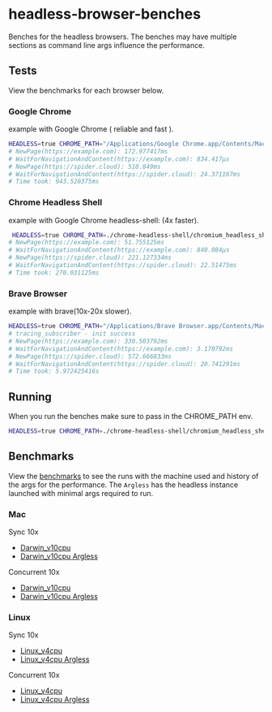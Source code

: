 # headless-browser-benches

Benches for the headless browsers. The benches may have multiple sections as command line args influence the performance.

## Tests

View the benchmarks for each browser below.

### Google Chrome

example with Google Chrome ( reliable and fast ).

```sh
HEADLESS=true CHROME_PATH="/Applications/Google Chrome.app/Contents/MacOS/Google Chrome" cargo test --package headless_browser --test cdp  -- --nocapture
# NewPage(https://example.com): 172.977417ms
# WaitForNavigationAndContent(https://example.com): 834.417µs
# NewPage(https://spider.cloud): 510.849ms
# WaitForNavigationAndContent(https://spider.cloud): 24.371167ms
# Time took: 943.520375ms
```

### Chrome Headless Shell

example with Google Chrome headless-shell: (4x faster).

```sh
 HEADLESS=true CHROME_PATH=./chrome-headless-shell/chromium_headless_shell-1155/chrome-mac/headless_shell cargo test --package headless_browser --test cdp  -- --nocapture
# NewPage(https://example.com): 51.755125ms
# WaitForNavigationAndContent(https://example.com): 840.084µs
# NewPage(https://spider.cloud): 221.127334ms
# WaitForNavigationAndContent(https://spider.cloud): 22.51475ms
# Time took: 270.031125ms
```

### Brave Browser

example with brave(10x-20x slower).

```sh
HEADLESS=true CHROME_PATH="/Applications/Brave Browser.app/Contents/MacOS/Brave Browser" cargo test --package headless_browser --test cdp  -- --nocapture
# tracing_subscriber - init success
# NewPage(https://example.com): 330.503792ms
# WaitForNavigationAndContent(https://example.com): 3.170792ms
# NewPage(https://spider.cloud): 572.666833ms
# WaitForNavigationAndContent(https://spider.cloud): 20.741291ms
# Time took: 5.972425416s
```

## Running

When you run the benches make sure to pass in the CHROME_PATH env.

```sh
HEADLESS=true CHROME_PATH=./chrome-headless-shell/chromium_headless_shell-1155/chrome-mac/headless_shell cargo bench
```

## Benchmarks

View the [benchmarks](./logs/) to see the runs with the machine used and history of the args for the performance.
The `Argless` has the headless instance launched with minimal args required to run.

### Mac

Sync 10x

* [Darwin_v10cpu](./logs/Darwin_v10cpu_benchmark_logs.txt)
* [Darwin_v10cpu Argless](./logs/Darwin_v10cpu_benchmark_noargs_logs.txt)

Concurrent 10x

* [Darwin_v10cpu](./logs_concurrent/Darwin_v10cpu_benchmark_logs.txt)
* [Darwin_v10cpu Argless](./logs_concurrent/Darwin_v10cpu_benchmark_noargs_logs.txt)

### Linux

Sync 10x

* [Linux_v4cpu](./logs/Linux_v4cpu_benchmark_logs.txt)
* [Linux_v4cpu Argless](./logs/Linux_v4cpu_benchmark_noargs_logs.txt)

Concurrent 10x

* [Linux_v4cpu](./logs_concurrent/Linux_v4cpu_benchmark_logs.txt)
* [Linux_v4cpu Argless](./logs_concurrent/Linux_v4cpu_benchmark_noargs_logs.txt)
